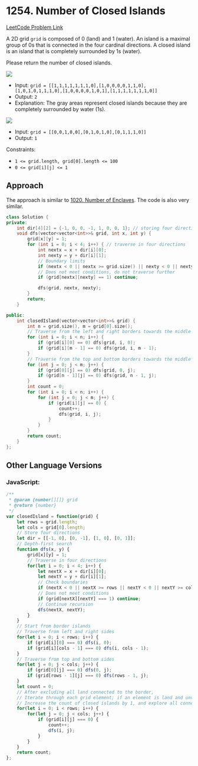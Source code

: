# 1254. Number of Closed Islands

[LeetCode Problem Link](https://leetcode.com/problems/number-of-closed-islands/)

A 2D grid `grid` is composed of 0 (land) and 1 (water). An island is a maximal group of 0s that is connected in the four cardinal directions. A closed island is an island that is completely surrounded by 1s (water).

Please return the number of closed islands.

![](https://file1.kamacoder.com/i/algo/20220830111533.png)

* Input: `grid = [[1,1,1,1,1,1,1,0],[1,0,0,0,0,1,1,0],[1,0,1,0,1,1,1,0],[1,0,0,0,0,1,0,1],[1,1,1,1,1,1,1,0]]`
* Output: `2`
* Explanation: The gray areas represent closed islands because they are completely surrounded by water (1s).

![](https://file1.kamacoder.com/i/algo/20220830111601.png)

* Input: `grid = [[0,0,1,0,0],[0,1,0,1,0],[0,1,1,1,0]]`
* Output: `1`

Constraints:

* `1 <= grid.length, grid[0].length <= 100`
* `0 <= grid[i][j] <= 1`

## Approach

The approach is similar to [1020. Number of Enclaves](https://leetcode.com/problems/number-of-enclaves/discussion). The code is also very similar.

```cpp
class Solution {
private:
    int dir[4][2] = {-1, 0, 0, -1, 1, 0, 0, 1}; // storing four directions
    void dfs(vector<vector<int>>& grid, int x, int y) {
        grid[x][y] = 1;
        for (int i = 0; i < 4; i++) { // traverse in four directions
            int nextx = x + dir[i][0];
            int nexty = y + dir[i][1];
            // Boundary limits
            if (nextx < 0 || nextx >= grid.size() || nexty < 0 || nexty >= grid[0].size()) continue;
            // Does not meet conditions, do not traverse further
            if (grid[nextx][nexty] == 1) continue;

            dfs(grid, nextx, nexty);
        }
        return;
    }

public:
    int closedIsland(vector<vector<int>>& grid) {
        int n = grid.size(), m = grid[0].size();
        // Traverse from the left and right borders towards the middle
        for (int i = 0; i < n; i++) {
            if (grid[i][0] == 0) dfs(grid, i, 0);
            if (grid[i][m - 1] == 0) dfs(grid, i, m - 1);
        }
        // Traverse from the top and bottom borders towards the middle
        for (int j = 0; j < m; j++) {
            if (grid[0][j] == 0) dfs(grid, 0, j);
            if (grid[n - 1][j] == 0) dfs(grid, n - 1, j);
        }
        int count = 0;
        for (int i = 0; i < n; i++) {
            for (int j = 0; j < m; j++) {
                if (grid[i][j] == 0) {
                    count++;
                    dfs(grid, i, j);
                }
            }
        }
        return count;
    }
};
```

## Other Language Versions

### JavaScript:

```js
/**
 * @param {number[][]} grid
 * @return {number}
 */
var closedIsland = function(grid) {
    let rows = grid.length;
    let cols = grid[0].length;
    // Store four directions
    let dir = [[-1, 0], [0, -1], [1, 0], [0, 1]];
    // Depth-first search
    function dfs(x, y) {
        grid[x][y] = 1;
        // Traverse in four directions
        for(let i = 0; i < 4; i++) {
            let nextX = x + dir[i][0];
            let nextY = y + dir[i][1];
            // Check boundaries
            if (nextX < 0 || nextX >= rows || nextY < 0 || nextY >= cols) continue;
            // Does not meet conditions
            if (grid[nextX][nextY] === 1) continue;
            // Continue recursion
            dfs(nextX, nextY);
        }
    }
    // Start from border islands
    // Traverse from left and right sides
    for(let i = 0; i < rows; i++) {
        if (grid[i][0] === 0) dfs(i, 0);
        if (grid[i][cols - 1] === 0) dfs(i, cols - 1);
    }
    // Traverse from top and bottom sides
    for(let j = 0; j < cols; j++) {
        if (grid[0][j] === 0) dfs(0, j);
        if (grid[rows - 1][j] === 0) dfs(rows - 1, j);
    }
    let count = 0;
    // After excluding all land connected to the border, 
    // Iterate through each grid element; if an element is land and unvisited, a new island is encountered. 
    // Increase the count of closed islands by 1, and explore all connected lands
    for(let i = 0; i < rows; i++) {
        for(let j = 0; j < cols; j++) {
            if (grid[i][j] === 0) {
                count++;
                dfs(i, j);
            }
        }
    }
    return count;
};
```

